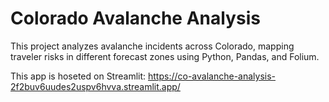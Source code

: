 # Colorado Avalanche Analysis
This project analyzes avalanche incidents across Colorado, mapping traveler risks in different forecast zones using Python, Pandas, and Folium.

This app is hoseted on Streamlit: https://co-avalanche-analysis-2f2buv6uudes2uspv6hvva.streamlit.app/


